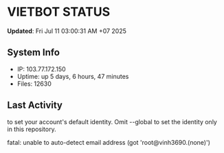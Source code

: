 # VIETBOT STATUS
**Updated**: Fri Jul 11 03:00:31 AM +07 2025

## System Info
- IP: 103.77.172.150
- Uptime: up 5 days, 6 hours, 47 minutes
- Files: 12630

## Last Activity

to set your account's default identity.
Omit --global to set the identity only in this repository.

fatal: unable to auto-detect email address (got 'root@vinh3690.(none)')
